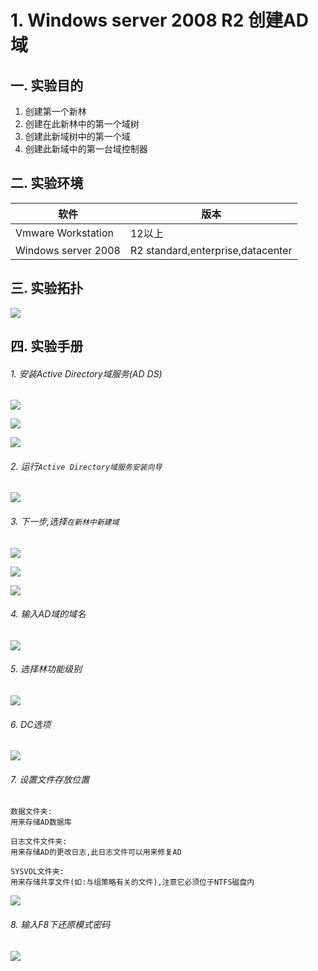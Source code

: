 # 1. Windows server 2008 R2 创建AD域

## 一. 实验目的
1. 创建第一个新林
2. 创建在此新林中的第一个域树
3. 创建此新域树中的第一个域
4. 创建此新域中的第一台域控制器

## 二. 实验环境

|软件|版本|
|----|----|
|Vmware Workstation| 12以上 |
|Windows server 2008| R2 standard,enterprise,datacenter|

## 三. 实验拓扑

![](/windows/win2008R2/serverAD/image/createAD-1.png)

## 四. 实验手册

###### 1. 安装Active Directory域服务(AD DS)

![](/windows/win2008R2/serverAD/image/createAD-2.png)

![](/windows/win2008R2/serverAD/image/createAD-3.png)

![](/windows/win2008R2/serverAD/image/createAD-4.png)

###### 2. 运行`Active Directory域服务安装向导`

![](/windows/win2008R2/serverAD/image/createAD-5.png)

###### 3. 下一步,选择`在新林中新建域`

![](/windows/win2008R2/serverAD/image/createAD-8.png)


![](/windows/win2008R2/serverAD/image/createAD-7.png)

![](/windows/win2008R2/serverAD/image/createAD-6.png)

###### 4. 输入AD域的域名

![](/windows/win2008R2/serverAD/image/createAD-9.png)

###### 5. 选择林功能级别

![](/windows/win2008R2/serverAD/image/createAD-10.png)

###### 6. DC选项

![](/windows/win2008R2/serverAD/image/createAD-11.png)

###### 7. 设置文件存放位置

```
数据文件夹:
用来存储AD数据库
```

```
日志文件文件夹:
用来存储AD的更改日志,此日志文件可以用来修复AD
```

```
SYSVOL文件夹:
用来存储共享文件(如:与组策略有关的文件),注意它必须位于NTFS磁盘内
```

![](/windows/win2008R2/serverAD/image/createAD-12.png)

###### 8. 输入F8下还原模式密码

![](/windows/win2008R2/serverAD/image/createAD-13.png)




